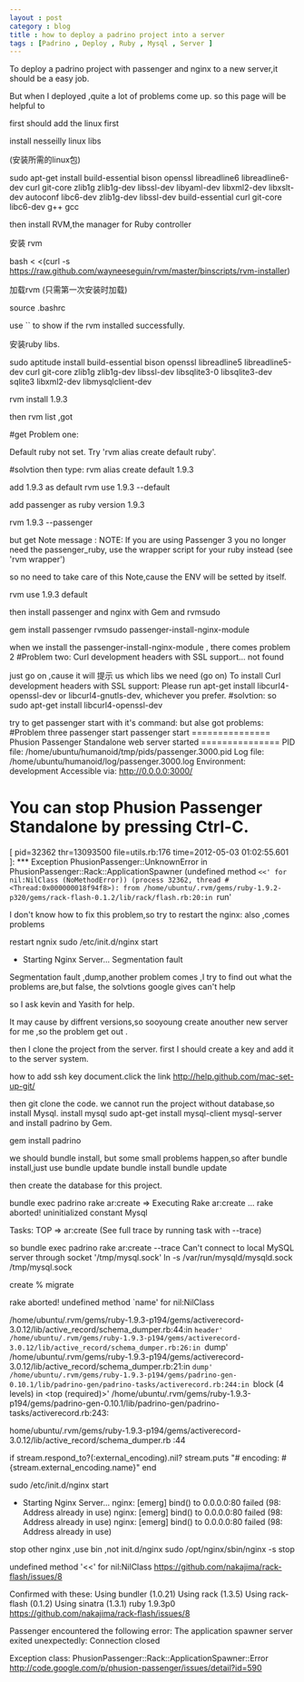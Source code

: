 ```yaml
---
layout : post
category : blog
title : how to deploy a padrino project into a server
tags : [Padrino , Deploy , Ruby , Mysql , Server ]
---
```


To deploy a padrino project with passenger and nginx to a new server,it should be a easy job.

But when I deployed ,quite a lot of  problems come up. so this page will be helpful to 

first should add the linux first 

install nesseilly linux libs
 
(安装所需的linux包)

sudo apt-get install build-essential bison openssl libreadline6 libreadline6-dev curl git-core zlib1g zlib1g-dev libssl-dev libyaml-dev  libxml2-dev libxslt-dev autoconf libc6-dev zlib1g-dev libssl-dev build-essential curl git-core libc6-dev g++ gcc

then install  RVM,the manager for Ruby controller

安装 rvm

bash < <(curl -s https://raw.github.com/wayneeseguin/rvm/master/binscripts/rvm-installer)

加载rvm (只需第一次安装时加载)

source .bashrc

use  `` to show if the rvm installed successfully.


安装ruby libs.

sudo aptitude install build-essential bison openssl libreadline5 libreadline5-dev curl git-core zlib1g zlib1g-dev libssl-dev libsqlite3-0 libsqlite3-dev sqlite3 libxml2-dev libmysqlclient-dev

rvm install 1.9.3

then rvm list ,got

#get Problem one:

Default ruby not set. Try 'rvm alias create default ruby'.

#solvtion then type:
rvm alias create default 1.9.3

add 1.9.3 as default
rvm use 1.9.3 --default

add passenger as ruby version  1.9.3

rvm 1.9.3 --passenger

but get Note message :
NOTE: If you are using Passenger 3 you no longer need the passenger_ruby,
use the wrapper script for your ruby instead (see 'rvm wrapper')
 
so no need to take care of this Note,cause the ENV will be setted by itself.



rvm use 1.9.3 default

then install passenger and nginx with Gem and rvmsudo

gem install passenger
rvmsudo passenger-install-nginx-module

when we install the passenger-install-nginx-module , there comes problem 2 
#Problem two:
Curl development headers with SSL support... not found

just go on ,cause it will 提示 us which libs we need
(go on)
To install Curl development headers with SSL support:
   Please run apt-get install libcurl4-openssl-dev or libcurl4-gnutls-dev, whichever you prefer.
#solvtion:
so sudo apt-get install libcurl4-openssl-dev

try to get passenger start with it's command:
but alse got problems:
#Problem three
passenger start
passenger start
=============== Phusion Passenger Standalone web server started ===============
PID file: /home/ubuntu/humanoid/tmp/pids/passenger.3000.pid
Log file: /home/ubuntu/humanoid/log/passenger.3000.log
Environment: development
Accessible via: http://0.0.0.0:3000/

You can stop Phusion Passenger Standalone by pressing Ctrl-C.
===============================================================================
[ pid=32362 thr=13093500 file=utils.rb:176 time=2012-05-03 01:02:55.601 ]: *** Exception PhusionPassenger::UnknownError in PhusionPassenger::Rack::ApplicationSpawner (undefined method `<<' for nil:NilClass (NoMethodError)) (process 32362, thread #<Thread:0x000000018f94f8>):
	from /home/ubuntu/.rvm/gems/ruby-1.9.2-p320/gems/rack-flash-0.1.2/lib/rack/flash.rb:20:in `run'

I don't know how to fix this problem,so try to restart the nginx:
also ,comes problems 

restart ngnix 
sudo /etc/init.d/nginx start
 * Starting Nginx Server...                                                                                                                                                                                                                 Segmentation fault

Segmentation fault ,dump,another problem comes ,I try to find out what  the problems are,but false, the solvtions google gives can't help

so I ask kevin and Yasith for help.

It may cause by  diffrent versions,so sooyoung create anouther new server for me ,so the problem get out .

 
then I clone the project from the server.
first I should create a key and add it to the server system.

how to add ssh key document.click the link <http://help.github.com/mac-set-up-git/>

then git clone the code.
we cannot run the project without database,so install Mysql.
install mysql
sudo apt-get install mysql-client mysql-server
and  install padrino by Gem.

gem install padrino
 
we should bundle install, but some small problems happen,so after bundle install,just use bundle update
bundle install
bundle update

then create the database for this project.

bundle exec padrino rake ar:create
=> Executing Rake ar:create ...
rake aborted!
uninitialized constant Mysql

Tasks: TOP => ar:create
(See full trace by running task with --trace)

so bundle exec padrino rake ar:create --trace 
Can't connect to local MySQL server through socket '/tmp/mysql.sock'
 ln -s /var/run/mysqld/mysqld.sock /tmp/mysql.sock


create % migrate

rake aborted!
undefined method `name' for nil:NilClass


/home/ubuntu/.rvm/gems/ruby-1.9.3-p194/gems/activerecord-3.0.12/lib/active_record/schema_dumper.rb:44:in `header'
/home/ubuntu/.rvm/gems/ruby-1.9.3-p194/gems/activerecord-3.0.12/lib/active_record/schema_dumper.rb:26:in `dump'
/home/ubuntu/.rvm/gems/ruby-1.9.3-p194/gems/activerecord-3.0.12/lib/active_record/schema_dumper.rb:21:in `dump'
/home/ubuntu/.rvm/gems/ruby-1.9.3-p194/gems/padrino-gen-0.10.1/lib/padrino-gen/padrino-tasks/activerecord.rb:244:in `block (4 levels) in <top (required)>'
/home/ubuntu/.rvm/gems/ruby-1.9.3-p194/gems/padrino-gen-0.10.1/lib/padrino-gen/padrino-tasks/activerecord.rb:243:



home/ubuntu/.rvm/gems/ruby-1.9.3-p194/gems/activerecord-3.0.12/lib/active_record/schema_dumper.rb :44

if stream.respond_to?(:external_encoding).nil?
          stream.puts "# encoding: #{stream.external_encoding.name}"
        end

 sudo /etc/init.d/nginx start
 * Starting Nginx Server...                                                                                         nginx: [emerg] bind() to 0.0.0.0:80 failed (98: Address already in use)
nginx: [emerg] bind() to 0.0.0.0:80 failed (98: Address already in use)
nginx: [emerg] bind() to 0.0.0.0:80 failed (98: Address already in use)

stop other nginx ,use bin ,not init.d/nginx
sudo /opt/nginx/sbin/nginx -s stop


undefined method '<<' for nil:NilClass
https://github.com/nakajima/rack-flash/issues/8

Confirmed with these:
Using bundler (1.0.21)
Using rack (1.3.5)
Using rack-flash (0.1.2)
Using sinatra (1.3.1)
ruby 1.9.3p0
https://github.com/nakajima/rack-flash/issues/8

Passenger encountered the following error:
The application spawner server exited unexpectedly: Connection closed

Exception class:
PhusionPassenger::Rack::ApplicationSpawner::Error
http://code.google.com/p/phusion-passenger/issues/detail?id=590






